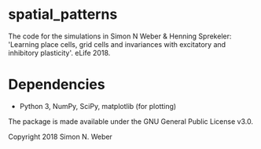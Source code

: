 # spatial_patterns

The code for the simulations in Simon N Weber & Henning Sprekeler: 'Learning place cells, grid cells and invariances with excitatory and inhibitory plasticity'. eLife 2018.

# Dependencies

* Python 3, NumPy, SciPy, matplotlib (for plotting)

The package is made available under the GNU General Public License v3.0.

Copyright 2018 Simon N. Weber
